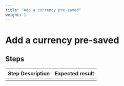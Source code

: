 ```yaml
---
title: "Add a currency pre-saved"
weight: 1
---
```


# Add a currency pre-saved
## Steps
| Step Description | Expected result |
| ----- | ----- |
|  |  |
